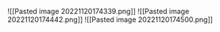 ![[Pasted image 20221120174339.png]]
![[Pasted image 20221120174442.png]]
![[Pasted image 20221120174500.png]]
